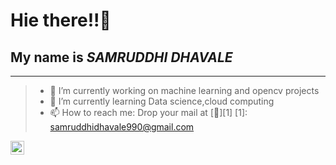 # Hie there!!:raising_hand:

## My name is ***SAMRUDDHI DHAVALE***
************************************************************************************************************************************************************
>* 🔭 I’m currently working on machine learning and opencv projects
>* 🌱 I’m currently learning Data science,cloud computing
>*  📫 How to reach me: Drop your mail at [:email:][1]
         [1]: samruddhidhavale990@gmail.com
                     <a href="https://www.linkedin.com/in/samruddhi-dhavale-a7b4b91a9/">
<img align="left" alt="Samruddhi dhavale" width="22px" src="https://github.com/WaylonWalker/WaylonWalker/blob/main/icon/linkedin.png?raw=true" />
                      
<!--
**samruddhid5/samruddhid5** is a ✨ _special_ ✨ repository because its `README.md` (this file) appears on your GitHub profile.

Here are some ideas to get you started:

- 🔭 I’m currently working on machine learning and opencv projects
- 🌱 I’m currently learning Data science,cloud computing
- 👯 I’m looking to collaborate on live machine learning projects
- 🤔 I’m looking for help with ...
- 💬 Ask me about ...
- 📫 How to reach me: Drop your mail at <samruddhidhavale990@gmail.com>
                     <a href="https://www.linkedin.com/in/samruddhi-dhavale-a7b4b91a9/">
<img align="left" alt="Samruddhi dhavale" width="22px" src="https://cdn.jsdelivr.net/npm/simple-icons@v3/icons/linkedin.svg" />
                      
- 😄 Pronouns: 
- ⚡ Fun fact: ...
-->
